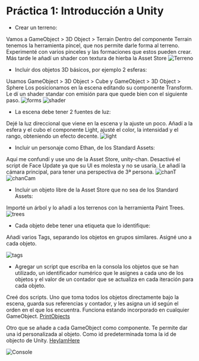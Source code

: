Práctica 1: Introducción a Unity
==========================

- Crear un terreno:

Vamos a GameObject > 3D Object > Terrain
Dentro del componente Terrain tenemos la herramienta pincel, que nos permite darle forma al terreno. Experimenté con varios pinceles y las formaciones que estos pueden crear. Más tarde le añadí un shader con textura de hierba la Asset Store
![Terreno](./img/Terreno.png)



- Incluir dos objetos 3D básicos, por ejemplo 2 esferas:

Usamos GameObject > 3D Object > Cube y GameObject > 3D Object > Sphere
Los posicionamos en la escena editando su componente Transform.
Le dí un shader standar con emisión para que quede bien con el siguiente paso.
![forms](./img/Forms_base.PNG)
![shader](img/shader_emission.PNG)



- La escena debe tener 2 fuentes de luz:

Dejé la luz direccional que viene en la escena y la ajuste un poco.
Añadí a la esfera y el cubo el componente Light, ajusté el color, la intensidad y el rango, obteniendo un efecto decente.
![light](img/Forms_light.PNG)



- Incluir un personaje como Ethan, de los Standard Assets:

Aquí me confundí y use uno de la Asset Store, unity-chan. Desactivé el script de Face Update    ya que su UI es molesta y no se usaría. Le añadí la cámara principal, para tener una perspectiva    de 3ª persona.
![chanT](img/chan_T.PNG)
![chanCam](img/chan_camera.PNG)



- Incluir un objeto libre de la Asset Store que no sea de los Standard Assets:

Importé un árbol y lo añadí a los terrenos con la herramienta Paint Trees.
![trees](img/trees.PNG)



- Cada objeto debe tener una etiqueta que lo identifique:

Añadí varios Tags, separando los objetos en grupos similares. Asigné uno a cada objeto.

![tags](img/tags.PNG)



- Agregar un script que escriba en la consola los objetos que se han  utilizado, un identificador numérico que le asignes a cada uno de los  objetos y el valor de un contador que se actualiza en cada iteración para cada objeto.

Creé dos scripts. Uno que toma todos los objetos directamente bajo la escena, guarda sus referencias y contador, y les asigna un id según el orden en el que los encuentra. Funciona estando incorporado en cualquier GameObject.
[PrintObjects](scripts/PrintObjects.cs)

Otro que se añade a cada GameObject como componente. Te permite dar una id personalizada al objeto. Como id predeterminada toma la id de objecto de Unity.
[HeyIamHere](scripts/HeyIamHere.cs)

![Console](img\console.PNG)

